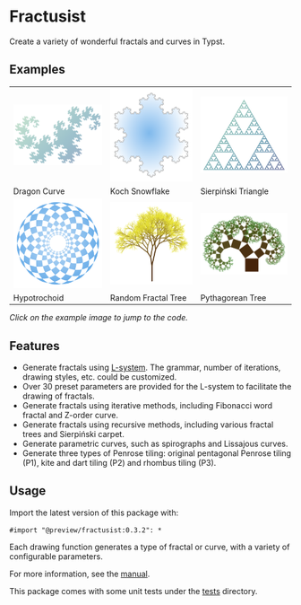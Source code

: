 # Fractusist

Create a variety of wonderful fractals and curves in Typst.


## Examples

<table>
<tr>
  <td>
    <a href="examples/dragon-curve-ex.typ">
      <img src="examples/dragon-curve-ex.png" width="250px">
    </a>
  </td>
  <td>
    <a href="examples/koch-snowflake-ex.typ">
      <img src="examples/koch-snowflake-ex.png" width="250px">
    </a>
  </td>
  <td>
    <a href="examples/sierpinski-triangle-ex.typ">
      <img src="examples/sierpinski-triangle-ex.png" width="250px">
    </a>
  </td>
</tr>
<tr>
  <td>Dragon Curve</td>
  <td>Koch Snowflake</td>
  <td>Sierpiński Triangle</td>
</tr>
<tr>
  <td>
    <a href="examples/hypotrochoid-ex.typ">
      <img src="examples/hypotrochoid-ex.png" width="250px">
    </a>
  </td>
  <td>
    <a href="examples/random-fractal-tree-ex.typ">
      <img src="examples/random-fractal-tree-ex.png" width="250px">
    </a>
  </td>
  <td>
    <a href="examples/pythagorean-tree-ex.typ">
      <img src="examples/pythagorean-tree-ex.png" width="250px">
    </a>
  </td>
</tr>
<tr>
  <td>Hypotrochoid</td>
  <td>Random Fractal Tree</td>
  <td>Pythagorean Tree</td>
</tr>
</table>

*Click on the example image to jump to the code.*


## Features

- Generate fractals using [L-system](https://en.wikipedia.org/wiki/L-system). The grammar, number of iterations, drawing styles, etc. could be customized.
- Over 30 preset parameters are provided for the L-system to facilitate the drawing of fractals.
- Generate fractals using iterative methods, including Fibonacci word fractal and Z-order curve.
- Generate fractals using recursive methods, including various fractal trees and Sierpiński carpet.
- Generate parametric curves, such as spirographs and Lissajous curves.
- Generate three types of Penrose tiling: original pentagonal Penrose tiling (P1), kite and dart tiling (P2) and rhombus tiling (P3).


## Usage

Import the latest version of this package with:

```typ
#import "@preview/fractusist:0.3.2": *
```

Each drawing function generates a type of fractal or curve, with a variety of configurable parameters.

For more information, see the [manual](https://github.com/liuguangxi/fractusist/blob/main/doc/manual.pdf).

This package comes with some unit tests under the [tests](https://github.com/liuguangxi/fractusist/tree/main/tests) directory.
